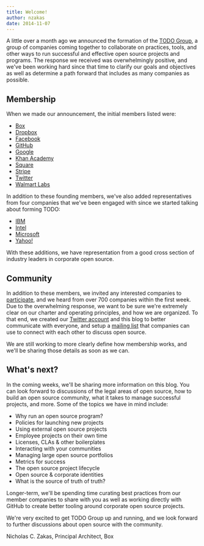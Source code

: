 ```yaml
---
title: Welcome!
author: nzakas
date: 2014-11-07
---
```


A little over a month ago we announced the formation of the [TODO Group](http://todogroup.org), a group of companies coming together to collaborate on practices, tools, and other ways to run successful and effective open source projects and programs. The response we received was overwhelmingly positive, and we've been working hard since that time to clarify our goals and objectives as well as determine a path forward that includes as many companies as possible.

## Membership

When we made our announcement, the initial members listed were:

* [Box](http://opensource.box.com/)
* [Dropbox](https://opensource.dropbox.com/)
* [Facebook](https://code.facebook.com/projects/)
* [GitHub](https://github.com/github)
* [Google](https://developers.google.com/open-source/)
* [Khan Academy](https://github.com/Khan)
* [Square](http://corner.squareup.com)
* [Stripe](https://github.com/stripe)
* [Twitter](https://engineering.twitter.com/opensource)
* [Walmart Labs](https://github.com/walmartlabs)

In addition to these founding members, we've also added representatives from four companies that we've been engaged with since we started talking about forming TODO:

* [IBM](https://ibm.github.io/)
* [Intel](https://01.org)
* [Microsoft](https://microsoft.github.io)
* [Yahoo!](https://yahoo.github.io/)

With these additions, we have representation from a good cross section of industry leaders in corporate open source.

## Community

In addition to these members, we invited any interested companies to [participate](http://todogroup.org/join/), and we heard from over 700 companies within the first week. Due to the overwhelming response, we want to be sure we're extremely clear on our charter and operating principles, and how we are organized. To that end, we created our [Twitter account](https://twitter.com/todogroup) and this blog to better communicate with everyone, and setup a [mailing list](https://groups.google.com/group/todogroup) that companies can use to connect with each other to discuss open source.

We are still working to more clearly define how membership works, and we'll be sharing those details as soon as we can.

## What's next?

In the coming weeks, we'll be sharing more information on this blog. You can look forward to discussions of the legal areas of open source, how to build an open source community, what it takes to manage successful projects, and more. Some of the topics we have in mind include:

* Why run an open source program?
* Policies for launching new projects
* Using external open source projects
* Employee projects on their own time
* Licenses, CLAs & other boilerplates
* Interacting with your communities
* Managing large open source portfolios
* Metrics for success
* The open source project lifecycle
* Open source & corporate identities
* What is the source of truth of truth?

Longer-term, we'll be spending time curating best practices from our member companies to share with you as well as working directly with GitHub to create better tooling around corporate open source projects.

We're very excited to get TODO Group up and running, and we look forward to further discussions about open source with the community.


Nicholas C. Zakas, Principal Architect, Box

